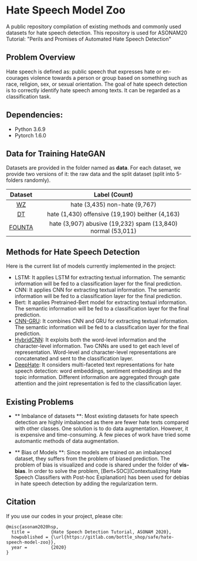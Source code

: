 # Hate Speech Model Zoo 

A public repository compilation of existing methods and commonly used datasets for hate speech detection. This repository is used for ASONAM20 Tutorial: "Perils and Promises of Automated Hate Speech Detection"

## Problem Overview  

Hate speech is defined as: public speech that expresses hate or en- courages violence towards a person or group based on something such as race, religion, sex, or sexual orientation. The goal of hate speech detection is to correctly identify hate speech among texts. It can be regarded as a classification task. 

## Dependencies:  

- Python 3.6.9
- Pytorch 1.6.0

## Data for Training HateGAN
Datasets are provided in the folder named as **data**. For each dataset, we provide two versions of it: the raw data and the split dataset (split into 5-folders randomly).

| Dataset | Label (Count)                                     |
| :-----: | :-----------------------------------------------: | 
| [WZ](https://www.aclweb.org/anthology/W17-3006.pdf)      | hate (3,435) non-hate (9,767)                     |
| [DT](https://arxiv.org/pdf/1703.04009.pdf)      | hate (1,430) offensive (19,190) beither (4,163)   |
| [FOUNTA](https://arxiv.org/pdf/1802.00393.pdf)  | hate (3,907) abusive (19,232) spam (13,840) normal (53,011)      |  

## Methods for Hate Speech Detection 
Here is the current list of models currently implemented in the project:

- LSTM: It applies LSTM for extracting textual information. The semantic information will be fed to a classification layer for the final prediction.
- CNN: It applies CNN for extracting textual information. The semantic information will be fed to a classification layer for the final prediction. 
- Bert: It applies Pretrained-Bert model for extracting textual information. The semantic information will be fed to a classification layer for the final prediction.
- [CNN-GRU](http://eprints.whiterose.ac.uk/128405/8/chase.pdf): It combines CNN and GRU for extracting textual information. The semantic information will be fed to a classification layer for the final prediction.
- [HybridCNN](https://www.aclweb.org/anthology/W17-3006.pdf): It exploits both the word-level information and the character-level information. Two CNNs are used to get each level of representation. Word-level and character-level representations are concatenated and sent to the classification layer.
- [DeepHate](https://dl.acm.org/doi/fullHtml/10.1145/3394231.3397890): It considers multi-faceted text representations for hate speech detection: word embeddings, sentiment embeddings and the topic information. Different information are aggregated through gate attention and the joint representation is fed to the classification layer. 

## Existing Problems 

- ** Imbalance of datasets **: Most existing datasets for hate speech detection are highly imbalanced as there are fewer hate texts compared with other classes. One solution is to do data augmentation. However, it is expensive and time-consuming. A few pieces of work have tried some automantic methods of data augmentation.   

- ** Bias of Models **: Since models are trained on an imbalanced dataset, they suffers from the problem of biased prediction. The problem of bias is visualized and code is shared under the folder of **vis-bias**. In order to solve the problem, [Bert+SOC](Contextualizing Hate Speech Classifiers with Post-hoc Explanation) has been used for debias in hate speech detection by adding the regularization term.

## Citation
If you use our codes in your project, please cite:
```
@misc{asonam2020hsp,
  title =        {Hate Speech Detection Tutorial, ASONAM 2020},
  howpublished = {\url{https://gitlab.com/bottle_shop/safe/hate-speech-model-zoo}},
  year =         {2020}
}
```